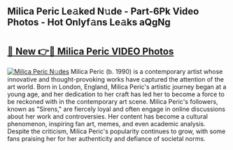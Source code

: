 ## Milica Peric Le𝚊ked N𝚞de - Part-6Pk Video Photos - Hot Onlyf𝚊ns Le𝚊ks aQgNg

# <h2><a href="http://ab55879.deff.icu/?id=Milica+Peric">🔗 New 👉🔴 Milica Peric VIDEO Photos</a></h2>

[![Milica Peric N𝚞des](https://i.imgur.com/rIISA9y.gif)](http://ab55879.deff.icu/?id=Milica+Peric)
Milica Peric (b. 1990) is a contemporary artist whose innovative and thought-provoking works have captured the attention of the art world. Born in London, England, Milica Peric's artistic journey began at a young age, and her dedication to her craft has led her to become a force to be reckoned with in the contemporary art scene. Milica Peric's followers, known as "Sirens," are fiercely loyal and often engage in online discussions about her work and controversies. Her content has become a cultural phenomenon, inspiring fan art, memes, and even academic analysis. Despite the criticism, Milica Peric's popularity continues to grow, with some fans praising her for her authenticity and defiance of societal norms.
